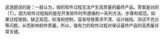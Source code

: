 这道题说的是：一般认为，弱的软件过程无法产生高质量的最终产品。答案是对的（T）。因为软件过程指的是在开发软件时所遵循的一系列方法、步骤和规范。如果过程很弱，缺乏规范、标准和控制，容易导致需求不清、设计缺陷、测试不充分等问题，从而影响软件质量。所以，强有力的软件过程对保证最终产品的高质量非常关键。